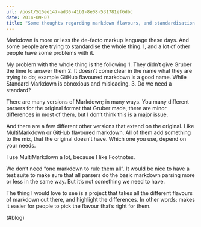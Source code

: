 ```yaml
---
url: /post/516ee147-ad36-41b1-8e08-531781ef6dbc
date: 2014-09-07
title: "Some thoughts regarding markdown flavours, and standardisation."
---
```


Markdown is more or less the de-facto markup language these days. And some people are trying to standardise the whole thing. I, and a lot of other people have some problems with it.



My problem with the whole thing is the following 1. They didn&#8217;t give Gruber the time to answer them 2. It doesn&#8217;t come clear in the name what they are trying to do; example GitHub flavoured markdown is a good name. While Standard Markdown is obnoxious and misleading. 3. Do we need a standard?



There are many versions of Markdown; in many ways. You many different parsers for the original format that Gruber made, there are minor differences in most of them, but I don&#8217;t think this is a major issue.



And there are a few different other versions that extend on the original. Like MultiMarkdown or GitHub flavoured markdown. All of them add something to the mix, that the original doesn&#8217;t have. Which one you use, depend on your needs.



I use MultiMarkdown a lot, because I like Footnotes.



We don&#8217;t need &#8220;one markdown to rule them all&#8221;. It would be nice to have a test suite to make sure that all parsers do the basic markdown parsing more or less in the same way. But it&#8217;s not something we need to have.



The thing I would love to see is a project that takes all the different flavours of markdown out there, and highlight the differences. In other words: makes it easier for people to pick the flavour that&#8217;s right for them.



(#blog)
